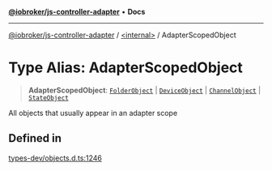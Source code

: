 [**@iobroker/js-controller-adapter**](../../README.md) • **Docs**

***

[@iobroker/js-controller-adapter](../../globals.md) / [\<internal\>](../README.md) / AdapterScopedObject

# Type Alias: AdapterScopedObject

> **AdapterScopedObject**: [`FolderObject`](../interfaces/FolderObject.md) \| [`DeviceObject`](../interfaces/DeviceObject.md) \| [`ChannelObject`](../interfaces/ChannelObject.md) \| [`StateObject`](../interfaces/StateObject.md)

All objects that usually appear in an adapter scope

## Defined in

[types-dev/objects.d.ts:1246](https://github.com/ioBroker/ioBroker.js-controller/blob/6c3a3884e29c4b6f03de102d699f9813dd546c7d/packages/types-dev/objects.d.ts#L1246)

